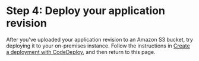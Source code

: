 # Step 4: Deploy your application revision<a name="tutorials-on-premises-instance-4-deploy-sample-revision"></a>

After you've uploaded your application revision to an Amazon S3 bucket, try deploying it to your on\-premises instance\. Follow the instructions in [Create a deployment with CodeDeploy](deployments-create.md), and then return to this page\.